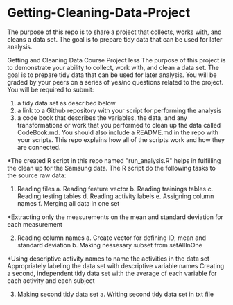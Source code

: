 # Getting-Cleaning-Data-Project
The purpose of this repo is to share a project that collects, works with, and cleans a data set. The goal is to prepare tidy data that can be used for later analysis.

Getting and Cleaning Data Course Project less The purpose of this project is to demonstrate your ability to collect, work with, and clean a data set. The goal is to prepare tidy data that can be used for later analysis. You will be graded by your peers on a series of yes/no questions related to the project. You will be required to submit: 
1) a tidy data set as described below
2) a link to a Github repository with your script for performing the analysis
3) a code book that describes the variables, the data, and any transformations or work that you performed to clean up the data called CodeBook.md. You should also include a README.md in the repo with your scripts. This repo explains how all of the scripts work and how they are connected.

*The created R script in this repo named "run_analysis.R" helps in fulfilling the clean up for the Samsung data.
 The R script do the following tasks to the source raw data:

1) Reading files
a. Reading feature vector
b. Reading trainings tables
c. Reading testing tables
d. Reading activity labels
e. Assigning column names
f. Merging all data in one set

*Extracting only the measurements on the mean and standard deviation for each measurement

2) Reading column names
a. Create vector for defining ID, mean and standard deviation
b. Making nessesary subset from setAllInOne

*Using descriptive activity names to name the activities in the data set
Appropriately labeling the data set with descriptive variable names
Creating a second, independent tidy data set with the average of each variable for each activity and each subject

3) Making second tidy data set
a. Writing second tidy data set in txt file

